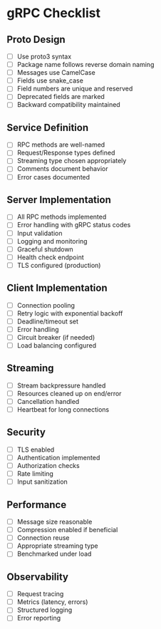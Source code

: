 # gRPC Checklist

## Proto Design

- [ ] Use proto3 syntax
- [ ] Package name follows reverse domain naming
- [ ] Messages use CamelCase
- [ ] Fields use snake_case
- [ ] Field numbers are unique and reserved
- [ ] Deprecated fields are marked
- [ ] Backward compatibility maintained

## Service Definition

- [ ] RPC methods are well-named
- [ ] Request/Response types defined
- [ ] Streaming type chosen appropriately
- [ ] Comments document behavior
- [ ] Error cases documented

## Server Implementation

- [ ] All RPC methods implemented
- [ ] Error handling with gRPC status codes
- [ ] Input validation
- [ ] Logging and monitoring
- [ ] Graceful shutdown
- [ ] Health check endpoint
- [ ] TLS configured (production)

## Client Implementation

- [ ] Connection pooling
- [ ] Retry logic with exponential backoff
- [ ] Deadline/timeout set
- [ ] Error handling
- [ ] Circuit breaker (if needed)
- [ ] Load balancing configured

## Streaming

- [ ] Stream backpressure handled
- [ ] Resources cleaned up on end/error
- [ ] Cancellation handled
- [ ] Heartbeat for long connections

## Security

- [ ] TLS enabled
- [ ] Authentication implemented
- [ ] Authorization checks
- [ ] Rate limiting
- [ ] Input sanitization

## Performance

- [ ] Message size reasonable
- [ ] Compression enabled if beneficial
- [ ] Connection reuse
- [ ] Appropriate streaming type
- [ ] Benchmarked under load

## Observability

- [ ] Request tracing
- [ ] Metrics (latency, errors)
- [ ] Structured logging
- [ ] Error reporting
